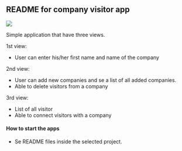 ## README for company visitor app

![](visitor_app.gif)

Simple application that have three views.

1st view:

- User can enter his/her first name and name of the company

2nd view:

- User can add new companies and se a list of all added companies.
- Able to delete visitors from a company

3rd view:

- List of all visitor
- Able to connect visitors with a company

#### How to start the apps

- Se README files inside the selected project.
